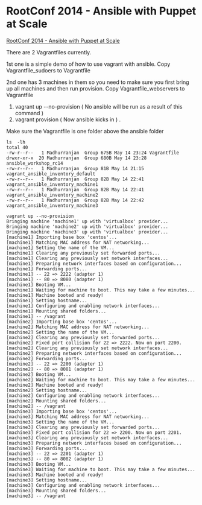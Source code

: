 RootConf 2014 - Ansible with Puppet at Scale
============================================

[RootConf 2014 - Ansible with Puppet at Scale](https://funnel.hasgeek.com/rootconf2014/1121-ansible-with-puppet-at-scale)

There are 2 Vagrantfiles currently.

1st one is a simple demo of how to use vagrant with ansible. Copy Vagrantfile_sudoers to Vagrantfile

2nd one has 3 machines in them so you need to make sure you first bring up all machines and then run provision. Copy Vagrantfile_webservers to Vagrantfile

1. vagrant up --no-provision ( No ansible will be run as a result of this command )
2. vagrant provision ( Now ansible kicks in ) .

Make sure the Vagrantfile is one folder above the ansible folder

```
ls  -lh
total 40
-rw-r--r--   1 Madhurranjan  Group 675B May 14 23:24 Vagrantfile
drwxr-xr-x  20 Madhurranjan  Group 680B May 14 23:28 ansible_workshop_rc14
-rw-r--r--   1 Madhurranjan  Group 81B May 14 21:15 vagrant_ansible_inventory_default
-rw-r--r--   1 Madhurranjan  Group 82B May 14 22:41 vagrant_ansible_inventory_machine1
-rw-r--r--   1 Madhurranjan  Group 82B May 14 22:41 vagrant_ansible_inventory_machine2
-rw-r--r--   1 Madhurranjan  Group 82B May 14 22:42 vagrant_ansible_inventory_machine3
```

```
vagrant up --no-provision
Bringing machine 'machine1' up with 'virtualbox' provider...
Bringing machine 'machine2' up with 'virtualbox' provider...
Bringing machine 'machine3' up with 'virtualbox' provider...
[machine1] Importing base box 'centos'...
[machine1] Matching MAC address for NAT networking...
[machine1] Setting the name of the VM...
[machine1] Clearing any previously set forwarded ports...
[machine1] Clearing any previously set network interfaces...
[machine1] Preparing network interfaces based on configuration...
[machine1] Forwarding ports...
[machine1] -- 22 => 2222 (adapter 1)
[machine1] -- 80 => 8080 (adapter 1)
[machine1] Booting VM...
[machine1] Waiting for machine to boot. This may take a few minutes...
[machine1] Machine booted and ready!
[machine1] Setting hostname...
[machine1] Configuring and enabling network interfaces...
[machine1] Mounting shared folders...
[machine1] -- /vagrant
[machine2] Importing base box 'centos'...
[machine2] Matching MAC address for NAT networking...
[machine2] Setting the name of the VM...
[machine2] Clearing any previously set forwarded ports...
[machine2] Fixed port collision for 22 => 2222. Now on port 2200.
[machine2] Clearing any previously set network interfaces...
[machine2] Preparing network interfaces based on configuration...
[machine2] Forwarding ports...
[machine2] -- 22 => 2200 (adapter 1)
[machine2] -- 80 => 8081 (adapter 1)
[machine2] Booting VM...
[machine2] Waiting for machine to boot. This may take a few minutes...
[machine2] Machine booted and ready!
[machine2] Setting hostname...
[machine2] Configuring and enabling network interfaces...
[machine2] Mounting shared folders...
[machine2] -- /vagrant
[machine3] Importing base box 'centos'...
[machine3] Matching MAC address for NAT networking...
[machine3] Setting the name of the VM...
[machine3] Clearing any previously set forwarded ports...
[machine3] Fixed port collision for 22 => 2200. Now on port 2201.
[machine3] Clearing any previously set network interfaces...
[machine3] Preparing network interfaces based on configuration...
[machine3] Forwarding ports...
[machine3] -- 22 => 2201 (adapter 1)
[machine3] -- 80 => 8082 (adapter 1)
[machine3] Booting VM...
[machine3] Waiting for machine to boot. This may take a few minutes...
[machine3] Machine booted and ready!
[machine3] Setting hostname...
[machine3] Configuring and enabling network interfaces...
[machine3] Mounting shared folders...
[machine3] -- /vagrant
```
